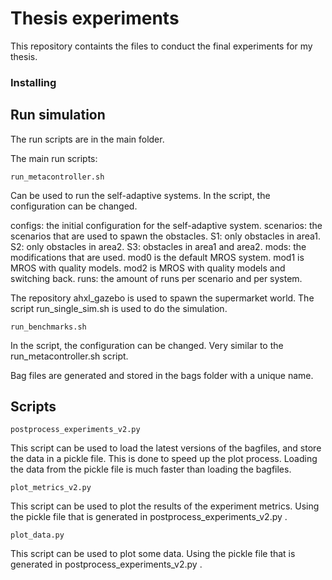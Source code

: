 # Thesis experiments

This repository containts the files to conduct the final experiments for my thesis.

### Installing




## Run simulation

The run scripts are in the main folder.

The main run scripts:
```
run_metacontroller.sh
```
Can be used to run the self-adaptive systems.
In the script, the configuration can be changed.

configs: the initial configuration for the self-adaptive system.
scenarios: the scenarios that are used to spawn the obstacles. S1: only obstacles in area1. S2: only obstacles in area2. S3: obstacles in area1 and area2.
mods: the modifications that are used. mod0 is the default MROS system. mod1 is MROS with quality models. mod2 is MROS with quality models and switching back.
runs: the amount of runs per scenario and per system.

The repository ahxl_gazebo is used to spawn the supermarket world.
The script run_single_sim.sh is used to do the simulation.

```
run_benchmarks.sh
```
In the script, the configuration can be changed. Very similar to the run_metacontroller.sh script.


Bag files are generated and stored in the bags folder with a unique name.

## Scripts
```
postprocess_experiments_v2.py 
```
This script can be used to load the latest versions of the bagfiles, and store the data in a pickle file. This is done to speed up the plot process. Loading the data from the pickle file is much faster than loading the bagfiles.

```
plot_metrics_v2.py
```
This script can be used to plot the results of the experiment metrics. Using the pickle file that is generated in postprocess_experiments_v2.py .

```
plot_data.py
```
This script can be used to plot some data. Using the pickle file that is generated in postprocess_experiments_v2.py .



